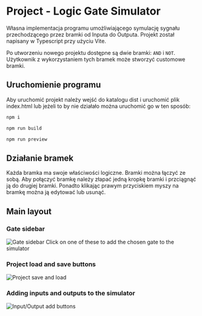 # Project - Logic Gate Simulator

Własna implementacja programu umożliwiającego symulację sygnału przechodzącego przez bramki od Inputa do Outputa. Projekt został napisany w Typescript przy użyciu Vite.

Po utworzeniu nowego projektu dostępne są dwie bramki: `AND` i `NOT`. Użytkownik z wykorzystaniem tych bramek może stworzyć customowe bramki.

## Uruchomienie programu
Aby uruchomić projekt należy wejść do katalogu dist i uruchomić plik index.html lub jeżeli to by nie działało można uruchomić go w ten sposób:

```js
npm i
```

```js
npm run build
```

```js
npm run preview
```

## Działanie bramek
Każda bramka ma swoje właściwości logiczne. Bramki można łączyć ze sobą. Aby połączyć bramkę należy złapać jedną kropkę bramki i przciągnąć ją do drugiej bramki. Ponadto klikając prawym przyciskiem myszy na bramkę można ją edytować lub usunąć.

## Main layout

### Gate sidebar
![
Gate sidebar<br>
Click on one of these to add the chosen gate to the simulator
](docs/img/gate-sidebar.png)

### Project load and save buttons
![
Project save and load
](docs/img/project-save-load.png)

### Adding inputs and outputs to the simulator
![
Input/Output add buttons
](docs/img/I-O-buttons.png)
